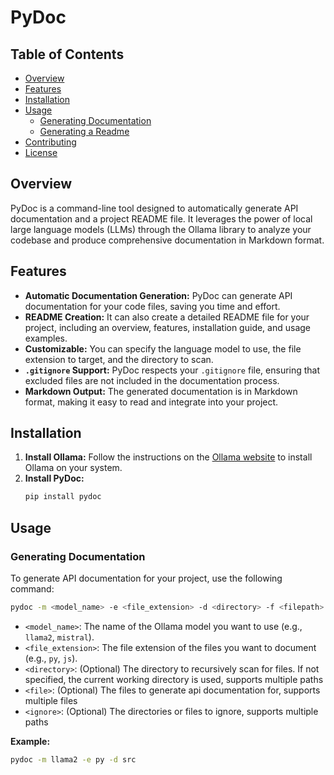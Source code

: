 # PyDoc

## Table of Contents

- [Overview](#overview)
- [Features](#features)
- [Installation](#installation)
- [Usage](#usage)
  - [Generating Documentation](#generating-documentation)
  - [Generating a Readme](#generating-a-readme)
- [Contributing](#contributing)
- [License](#license)

## Overview

PyDoc is a command-line tool designed to automatically generate API documentation and a project README file. It leverages the power of local large language models (LLMs) through the Ollama library to analyze your codebase and produce comprehensive documentation in Markdown format.

## Features

- **Automatic Documentation Generation:** PyDoc can generate API documentation for your code files, saving you time and effort.
- **README Creation:** It can also create a detailed README file for your project, including an overview, features, installation guide, and usage examples.
- **Customizable:** You can specify the language model to use, the file extension to target, and the directory to scan.
- **`.gitignore` Support:** PyDoc respects your `.gitignore` file, ensuring that excluded files are not included in the documentation process.
- **Markdown Output:** The generated documentation is in Markdown format, making it easy to read and integrate into your project.

## Installation

1.  **Install Ollama:** Follow the instructions on the [Ollama website](https://ollama.com/) to install Ollama on your system.
2.  **Install PyDoc:**
    ```bash
    pip install pydoc
    ```

## Usage

### Generating Documentation

To generate API documentation for your project, use the following command:

```bash
pydoc -m <model_name> -e <file_extension> -d <directory> -f <filepath> -i <ignore_path>
```

- `<model_name>`: The name of the Ollama model you want to use (e.g., `llama2`, `mistral`).
- `<file_extension>`: The file extension of the files you want to document (e.g., `py`, `js`).
- `<directory>`: (Optional) The directory to recursively scan for files. If not specified, the current working directory is used, supports multiple paths
- `<file>`: (Optional) The files to generate api documentation for, supports multiple files
- `<ignore>`: (Optional) The directories or files to ignore, supports multiple paths

**Example:**

```bash
pydoc -m llama2 -e py -d src
```
